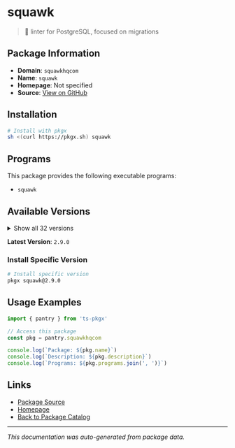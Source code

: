# squawk

> 🐘 linter for PostgreSQL, focused on migrations

## Package Information

- **Domain**: `squawkhqcom`
- **Name**: `squawk`
- **Homepage**: Not specified
- **Source**: [View on GitHub](https://github.com/pkgxdev/pantry/tree/main/projects/squawkhq.com/package.yml)

## Installation

```bash
# Install with pkgx
sh <(curl https://pkgx.sh) squawk
```

## Programs

This package provides the following executable programs:

- `squawk`

## Available Versions

<details>
<summary>Show all 32 versions</summary>

- `2.9.0`, `2.8.0`, `2.7.0`, `2.6.0`, `2.5.0`
- `2.4.0`, `2.3.0`, `2.2.0`, `2.1.0`, `2.0.0`
- `1.6.1`, `1.6.0`, `1.5.5`, `1.5.4`, `1.5.3`
- `1.5.2`, `1.5.1`, `1.5.0`, `1.4.0`, `1.2.0`
- `1.1.2`, `1.1.1`, `1.1.0`, `1.0.0`, `0.29.0`
- `0.28.0`, `0.27.0`, `0.26.0`, `0.25.0`, `0.24.2`
- `0.24.1`, `0.24.0`

</details>

**Latest Version**: `2.9.0`

### Install Specific Version

```bash
# Install specific version
pkgx squawk@2.9.0
```

## Usage Examples

```typescript
import { pantry } from 'ts-pkgx'

// Access this package
const pkg = pantry.squawkhqcom

console.log(`Package: ${pkg.name}`)
console.log(`Description: ${pkg.description}`)
console.log(`Programs: ${pkg.programs.join(', ')}`)
```

## Links

- [Package Source](https://github.com/pkgxdev/pantry/tree/main/projects/squawkhq.com/package.yml)
- [Homepage](#)
- [Back to Package Catalog](../package-catalog.md)

---

*This documentation was auto-generated from package data.*
